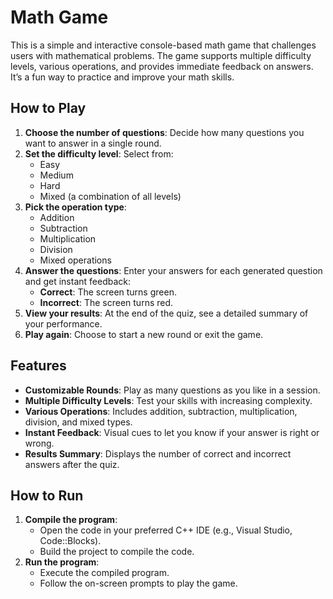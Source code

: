 # Math Game

This is a simple and interactive console-based math game that challenges users with mathematical problems. The game supports multiple difficulty levels, various operations, and provides immediate feedback on answers. It’s a fun way to practice and improve your math skills.

## How to Play
1. **Choose the number of questions**: Decide how many questions you want to answer in a single round.  
2. **Set the difficulty level**: Select from:
   - Easy  
   - Medium  
   - Hard  
   - Mixed (a combination of all levels)  
3. **Pick the operation type**:
   - Addition  
   - Subtraction  
   - Multiplication  
   - Division  
   - Mixed operations  
4. **Answer the questions**: Enter your answers for each generated question and get instant feedback:
   - **Correct**: The screen turns green.  
   - **Incorrect**: The screen turns red.  
5. **View your results**: At the end of the quiz, see a detailed summary of your performance.  
6. **Play again**: Choose to start a new round or exit the game.  

## Features
- **Customizable Rounds**: Play as many questions as you like in a session.  
- **Multiple Difficulty Levels**: Test your skills with increasing complexity.  
- **Various Operations**: Includes addition, subtraction, multiplication, division, and mixed types.  
- **Instant Feedback**: Visual cues to let you know if your answer is right or wrong.  
- **Results Summary**: Displays the number of correct and incorrect answers after the quiz.  

## How to Run
1. **Compile the program**:  
   - Open the code in your preferred C++ IDE (e.g., Visual Studio, Code::Blocks).  
   - Build the project to compile the code.  
2. **Run the program**:  
   - Execute the compiled program.  
   - Follow the on-screen prompts to play the game.
